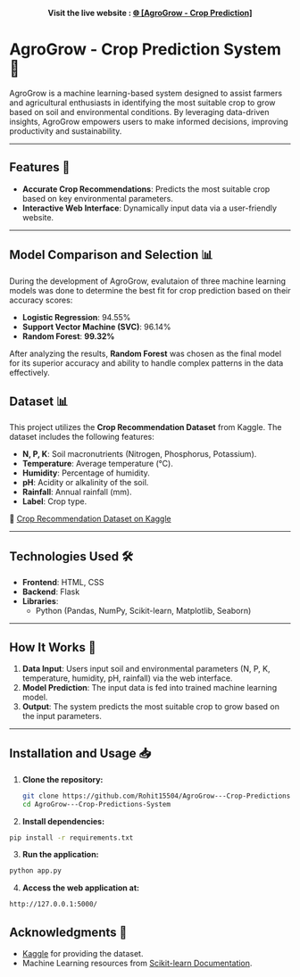   
**<p align='center'>Visit the live website : <a href="https://agrogrow-crop-predictions-system.onrender.com">🌐 [AgroGrow - Crop Prediction]</a></p>**

# AgroGrow - Crop Prediction System 🌾

AgroGrow is a machine learning-based system designed to assist farmers and agricultural enthusiasts in identifying the most suitable crop to grow based on soil and environmental conditions. By leveraging data-driven insights, AgroGrow empowers users to make informed decisions, improving productivity and sustainability.

---

## Features 🚀

- **Accurate Crop Recommendations**: Predicts the most suitable crop based on key environmental parameters.
- **Interactive Web Interface**: Dynamically input data via a user-friendly website.
---

## Model Comparison and Selection 📊

During the development of AgroGrow, evalutaion of three machine learning models was done to determine the best fit for crop prediction based on their accuracy scores:

- **Logistic Regression**: 94.55%
- **Support Vector Machine (SVC)**: 96.14%
- **Random Forest**: **99.32%**

After analyzing the results, **Random Forest** was chosen as the final model for its superior accuracy and ability to handle complex patterns in the data effectively.


## Dataset 📊

This project utilizes the **Crop Recommendation Dataset** from Kaggle. The dataset includes the following features:
- **N, P, K**: Soil macronutrients (Nitrogen, Phosphorus, Potassium).
- **Temperature**: Average temperature (°C).
- **Humidity**: Percentage of humidity.
- **pH**: Acidity or alkalinity of the soil.
- **Rainfall**: Annual rainfall (mm).
- **Label**: Crop type.

🔗 [Crop Recommendation Dataset on Kaggle](https://www.kaggle.com/datasets/atharvaingle/crop-recommendation-dataset)

---

## Technologies Used 🛠️

- **Frontend**: HTML, CSS
- **Backend**: Flask
- **Libraries**:
  - Python (Pandas, NumPy, Scikit-learn, Matplotlib, Seaborn)

---

## How It Works 🤖

1. **Data Input**: Users input soil and environmental parameters (N, P, K, temperature, humidity, pH, rainfall) via the web interface.
2. **Model Prediction**: The input data is fed into trained machine learning model.
3. **Output**: The system predicts the most suitable crop to grow based on the input parameters.

---

## Installation and Usage 📥

1. **Clone the repository:**
   ```bash
   git clone https://github.com/Rohit15504/AgroGrow---Crop-Predictions-System.git
   cd AgroGrow---Crop-Predictions-System
   ```
2. **Install dependencies:**

```bash
pip install -r requirements.txt
 ```
3. **Run the application:**

```bash
python app.py
 ```

4. **Access the web application at:**

```bash
http://127.0.0.1:5000/
 ```
  ## Acknowledgments 🙏

- [Kaggle](https://www.kaggle.com/) for providing the dataset.
- Machine Learning resources from [Scikit-learn Documentation](https://scikit-learn.org/).
